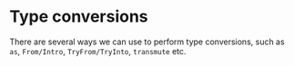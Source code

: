 # Type conversions
There are several ways we can use to perform type conversions, such as `as`, `From/Intro`, `TryFrom/TryInto`, `transmute` etc.
